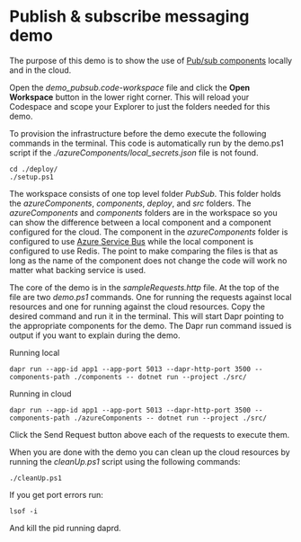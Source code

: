 # Publish & subscribe messaging demo

The purpose of this demo is to show the use of [Pub/sub components](https://docs.dapr.io/reference/components-reference/supported-pubsub/) locally and in the cloud. 

Open the _demo_pubsub.code-workspace_ file and click the **Open Workspace** button in the lower right corner. This will reload your Codespace and scope your Explorer to just the folders needed for this demo. 

To provision the infrastructure before the demo execute the following commands in the terminal. This code is automatically run by the demo.ps1 script if the _./azureComponents/local_secrets.json_ file is not found. 

```
cd ./deploy/
./setup.ps1
``` 

The workspace consists of one top level folder _PubSub_. This folder holds the _azureComponents_, _components_, _deploy_, and _src_ folders. The _azureComponents_ and _components_ folders are in the workspace so you can show the difference between a local component and a component configured for the cloud. The component in the _azureComponents_ folder is configured to use [Azure Service Bus](https://docs.dapr.io/reference/components-reference/supported-pubsub/setup-azure-servicebus/) while the local component is configured to use Redis. The point to make comparing the files is that as long as the name of the component does not change the code will work no matter what backing service is used. 

The core of the demo is in the _sampleRequests.http_ file. At the top of the file are two _demo.ps1_ commands. One for running the requests against local resources and one for running against the cloud resources. Copy the desired command and run it in the terminal. This will start Dapr pointing to the appropriate components for the demo. The Dapr run command issued is output if you want to explain during the demo.

Running local
```
dapr run --app-id app1 --app-port 5013 --dapr-http-port 3500 --components-path ./components -- dotnet run --project ./src/
```

Running in cloud
```
dapr run --app-id app1 --app-port 5013 --dapr-http-port 3500 --components-path ./azureComponents -- dotnet run --project ./src/
```

Click the Send Request button above each of the requests to execute them. 

When you are done with the demo you can clean up the cloud resources by running the _cleanUp.ps1_ script using the following commands: 

```
./cleanUp.ps1
```

If you get port errors run:

```
lsof -i  
```

And kill the pid running daprd.